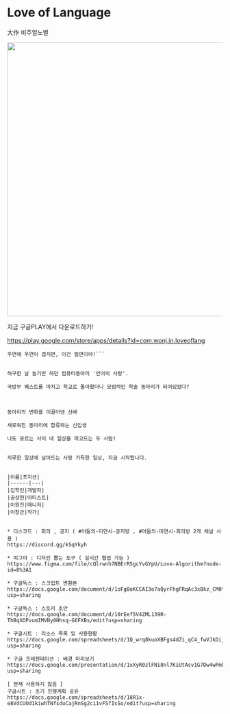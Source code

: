 # Love of Language
大作 비주얼노벨

<img src="./vnResource/etcGraphic/screenshot_0.png" width="640px" height="auto">

지금 구글PLAY에서 다운로드하기!

https://play.google.com/store/apps/details?id=com.wonj.in.loveoflang



```갓 전역한 복학생에게 "연애"라는 단어는 꿈에서나 들을 법한 말?
우연에 우연이 겹치면, 이건 필연이야!```


허구한 날 놀기만 하던 컴퓨터동아리 '언어의 사랑'.

국방부 퀘스트를 마치고 학교로 돌아왔더니 모범적인 학술 동아리가 되어있었다?



동아리의 변화를 이끌어낸 선배

새로워진 동아리에 합류하는 신입생

나도 모르는 사이 내 일상을 파고드는 두 사람!


지루한 일상에 날아드는 사랑 가득한 일상, 지금 시작합니다.


|이름|포지션|
|------|---|
|김학인|개발자|
|공상현|아티스트|
|이원진|매니저|
|이창근|작가|


* 디스코드 : 회의 , 공지 ( #어둠의-미연시-공지방 , #어둠의-미연시-회의방 2개 채널 사용 )
https://discord.gg/kSqYkyh

* 피그마 : 디자인 뽑는 도구 ( 실시간 협업 가능 )
https://www.figma.com/file/cQlrwnh7NBErR5gcYvGYpU/Love-Algorithm?node-id=0%3A1

* 구글독스 : 스크립트 변환본
https://docs.google.com/document/d/1oFg0oKCCAI3o7aQyrFhgFRqAc3xBkz_CM0YusNhmAUg/edit?usp=sharing

* 구글독스 : 스토리 초안
https://docs.google.com/document/d/10rEef5V4ZML139R-ThBqXOPvumIMVNy0Hhsq-G6FXBs/edit?usp=sharing

* 구글시트 : 리소스 목록 및 사용현황
https://docs.google.com/spreadsheets/d/1Q_wrq8kuoXBFgs4dZi_qC4_fwVJkDi_8hgkjLQOYvnQ/edit?usp=sharing

* 구글 프레젠테이션 : 배경 미리보기
https://docs.google.com/presentation/d/1xXyR0zlFNi8nl7KiUtAsv1G7Dw4wPmkniaypsZu82io/edit?usp=sharing

[ 현재 사용하지 않음 ]
구글시트 : 초기 진행계획 공유
https://docs.google.com/spreadsheets/d/18R1x-e8VdCUUd1kiwhTNfsduCajRnSg2ci1vFSfIsSo/edit?usp=sharing
